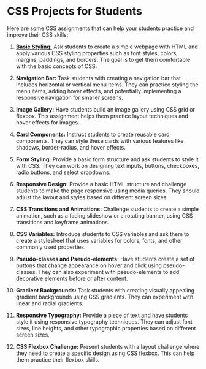 # CSS Projects for Students

Here are some CSS assignments that can help your students practice and improve their CSS skills:

1. [**Basic Styling:**](./CSS-Projects/01.project-basic/README.md)
   Ask students to create a simple webpage with HTML and apply various CSS styling properties such as font styles, colors, margins, paddings, and borders. The goal is to get them comfortable with the basic concepts of CSS.

1. **Navigation Bar:**
   Task students with creating a navigation bar that includes horizontal or vertical menu items. They can practice styling the menu items, adding hover effects, and potentially implementing a responsive navigation for smaller screens.

1. **Image Gallery:**
   Have students build an image gallery using CSS grid or flexbox. This assignment helps them practice layout techniques and hover effects for images.

1. **Card Components:**
   Instruct students to create reusable card components. They can style these cards with various features like shadows, border-radius, and hover effects.

1. **Form Styling:**
   Provide a basic form structure and ask students to style it with CSS. They can work on designing text inputs, buttons, checkboxes, radio buttons, and select dropdowns.

1. **Responsive Design:**
   Provide a basic HTML structure and challenge students to make the page responsive using media queries. They should adjust the layout and styles based on different screen sizes.

1. **CSS Transitions and Animations:**
   Challenge students to create a simple animation, such as a fading slideshow or a rotating banner, using CSS transitions and keyframe animations.

1. **CSS Variables:**
   Introduce students to CSS variables and ask them to create a stylesheet that uses variables for colors, fonts, and other commonly used properties.

1. **Pseudo-classes and Pseudo-elements:**
   Have students create a set of buttons that change appearance on hover and click using pseudo-classes. They can also experiment with pseudo-elements to add decorative elements before or after content.

1. **Gradient Backgrounds:**
   Task students with creating visually appealing gradient backgrounds using CSS gradients. They can experiment with linear and radial gradients.

1. **Responsive Typography:**
   Provide a piece of text and have students style it using responsive typography techniques. They can adjust font sizes, line heights, and other typographic properties based on different screen sizes.

1. **CSS Flexbox Challenge:**
   Present students with a layout challenge where they need to create a specific design using CSS flexbox. This can help them practice their flexbox skills.
